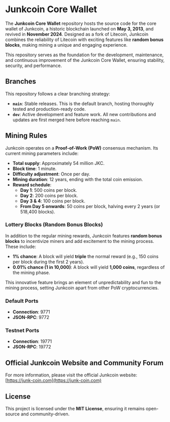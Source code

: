 # Junkcoin Core Wallet

The **Junkcoin Core Wallet** repository hosts the source code for the core wallet of Junkcoin, a historic blockchain launched on **May 3, 2013**, and revived in **November 2024**. Designed as a fork of Litecoin, Junkcoin combines the reliability of Litecoin with exciting features like **random bonus blocks**, making mining a unique and engaging experience.

This repository serves as the foundation for the development, maintenance, and continuous improvement of the Junkcoin Core Wallet, ensuring stability, security, and performance.

## Branches
This repository follows a clear branching strategy:
- **`main`**: Stable releases. This is the default branch, hosting thoroughly tested and production-ready code.
- **`dev`**: Active development and feature work. All new contributions and updates are first merged here before reaching `main`.

## Mining Rules
Junkcoin operates on a **Proof-of-Work (PoW)** consensus mechanism. Its current mining parameters include:

- **Total supply**: Approximately 54 million JKC.
- **Block time**: 1 minute.
- **Difficulty adjustment**: Once per day.
- **Mining duration**: 12 years, ending with the total coin emission.
- **Reward schedule**:
  - **Day 1**: 500 coins per block.
  - **Day 2**: 200 coins per block.
  - **Day 3 & 4**: 100 coins per block.
  - **From Day 5 onwards**: 50 coins per block, halving every 2 years (or 518,400 blocks).

### **Lottery Blocks (Random Bonus Blocks)**
In addition to the regular mining rewards, Junkcoin features **random bonus blocks** to incentivize miners and add excitement to the mining process. These include:
- **1% chance**: A block will yield **triple** the normal reward (e.g., 150 coins per block during the first 2 years).
- **0.01% chance (1 in 10,000)**: A block will yield **1,000 coins**, regardless of the mining phase.

This innovative feature brings an element of unpredictability and fun to the mining process, setting Junkcoin apart from other PoW cryptocurrencies.

### **Default Ports**
- **Connection**: 9771
- **JSON-RPC**: 9772

### **Testnet Ports**
- **Connection**: 19771
- **JSON-RPC**: 19772

## Official Junkcoin Website and Community Forum
For more information, please visit the official Junkcoin website:
[https://junk-coin.com](https://junk-coin.com)

## License
This project is licensed under the **MIT License**, ensuring it remains open-source and community-driven.

